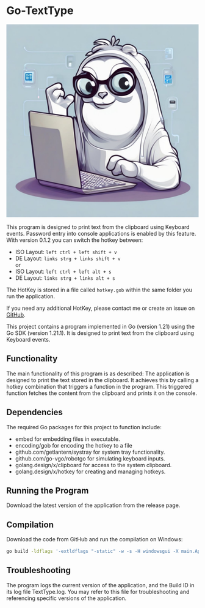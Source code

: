 # Go-TextType

![Icon](icon.jpeg)

This program is designed to print text from the clipboard using Keyboard events.
Password entry into console applications is enabled by this feature.
With version 0.1.2 you can switch the hotkey between: 
- ISO Layout: `left ctrl + left shift + v`
- DE Layout: `links strg + links shift + v`  
or  
- ISO Layout: `left ctrl + left alt + s`
- DE Layout: `links strg + links alt + s`  

The HotKey is stored in a file called `hotkey.gob` within the same folder you run the application.

If you need any additional HotKey, please contact me or create an issue on
[GitHub](https://github.com/HRA42/Go-TextType/issues).

This project contains a program implemented in Go (version 1.21) using the Go SDK (version 1.21.1).
It is designed to print text from the clipboard using Keyboard events.

## Functionality
The main functionality of this program is as described:
The application is designed to print the text stored in the clipboard.
It achieves this by calling a hotkey combination that triggers a function in the program.
This triggered function fetches the content from the clipboard and prints it on the console.

## Dependencies
The required Go packages for this project to function include:
- embed for embedding files in executable.
- encoding/gob for encoding the hotkey to a file
- github.com/getlantern/systray for system tray functionality.
- github.com/go-vgo/robotgo for simulating keyboard inputs.
- golang.design/x/clipboard for access to the system clipboard.
- golang.design/x/hotkey for creating and managing hotkeys.

## Running the Program
Download the latest version of the application from the release page.

## Compilation
Download the code from GitHub and run the compilation on Windows:
```Bash
go build -ldflags '-extldflags "-static" -w -s -H windowsgui -X main.AppVersion=INSERT_VERSION -X main.BuildID=BUILDID' .
```

## Troubleshooting
The program logs the current version of the application, and the Build ID in its log file TextType.log.
You may refer to this file for troubleshooting and referencing specific versions of the application.